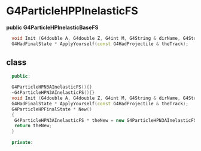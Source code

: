<!-- G4ParticleHPPInelasticFS.md --- 
;; 
;; Description: 
;; Author: Hongyi Wu(吴鸿毅)
;; Email: wuhongyi@qq.com 
;; Created: 日 9月  2 10:11:22 2018 (+0800)
;; Last-Updated: 日 9月  2 10:11:35 2018 (+0800)
;;           By: Hongyi Wu(吴鸿毅)
;;     Update #: 1
;; URL: http://wuhongyi.cn -->

# G4ParticleHPPInelasticFS

**public G4ParticleHPInelasticBaseFS**

```cpp
  void Init (G4double A, G4double Z, G4int M, G4String & dirName, G4String & aFSType, G4ParticleDefinition*);
  G4HadFinalState * ApplyYourself(const G4HadProjectile & theTrack);
```

## class

```cpp
  public:
  
  G4ParticleHPN3AInelasticFS(){}
  ~G4ParticleHPN3AInelasticFS(){}
  void Init (G4double A, G4double Z, G4int M, G4String & dirName, G4String & aFSType, G4ParticleDefinition*);
  G4HadFinalState * ApplyYourself(const G4HadProjectile & theTrack);
  G4ParticleHPFinalState * New() 
  {
   G4ParticleHPN3AInelasticFS * theNew = new G4ParticleHPN3AInelasticFS;
   return theNew;
  }
  
  private:
```


<!-- G4ParticleHPPInelasticFS.md ends here -->
